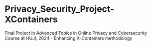 # Privacy_Security_Project-XContainers
Final Project in Advanced Topics in Online Privacy and Cybersecurity Course at HUJI, 2024 - Enhancing X-Containers methodology
